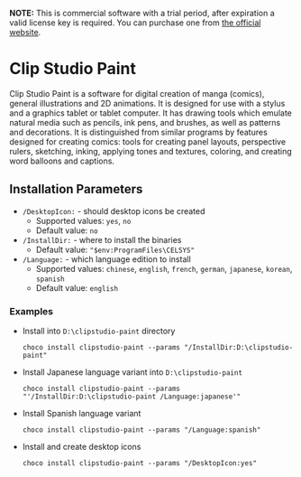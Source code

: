 **NOTE:** This is commercial software with a trial period, after expiration a valid license key is required. You can purchase one from [the official website](https://www.clipstudio.net).

# Clip Studio Paint
Clip Studio Paint is a software for digital creation of manga (comics), general illustrations and 2D animations. It is designed for use with a stylus and a graphics tablet or tablet computer. It has drawing tools which emulate natural media such as pencils, ink pens, and brushes, as well as patterns and decorations. It is distinguished from similar programs by features designed for creating comics: tools for creating panel layouts, perspective rulers, sketching, inking, applying tones and textures, coloring, and creating word balloons and captions. 

## Installation Parameters
* `/DesktopIcon:` - should desktop icons be created
  - Supported values: `yes`, `no`
  - Default value: `no`
* `/InstallDir:` - where to install the binaries
  - Default value: `"$env:ProgramFiles\CELSYS"`
* `/Language:` - which language edition to install
  - Supported values: `chinese`, `english`, `french`, `german`, `japanese`, `korean`, `spanish`
  - Default value: `english`

### Examples
* Install into `D:\clipstudio-paint` directory
  ```
  choco install clipstudio-paint --params "/InstallDir:D:\clipstudio-paint"
  ```
* Install Japanese language variant into `D:\clipstudio-paint`
  ```
  choco install clipstudio-paint --params "'/InstallDir:D:\clipstudio-paint /Language:japanese'"
  ```
* Install Spanish language variant
  ```
  choco install clipstudio-paint --params "/Language:spanish"
  ```
* Install and create desktop icons
  ```
  choco install clipstudio-paint --params "/DesktopIcon:yes"
  ```